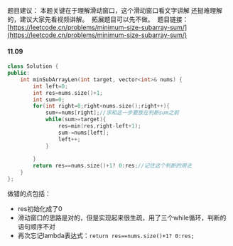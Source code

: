 题目建议： 本题关键在于理解滑动窗口，这个滑动窗口看文字讲解 还挺难理解的，建议大家先看视频讲解。  拓展题目可以先不做。 
题目链接：[https://leetcode.cn/problems/minimum-size-subarray-sum/](https://leetcode.cn/problems/minimum-size-subarray-sum/)

#### 11.09
```c++
class Solution {
public:
    int minSubArrayLen(int target, vector<int>& nums) {
        int left=0;
        int res=nums.size()+1;
        int sum=0;
        for(int right=0;right<nums.size();right++){
            sum+=nums[right];//求和这一步要放在判断sum之前
            while(sum>=target){
                res=min(res,right-left+1);
                sum-=nums[left];
                left++;
            }
            
        }
        return res==nums.size()+1? 0:res;//记住这个判断的用法
    }
};
```

做错的点包括：
- res初始化成了0
- 滑动窗口的思路是对的，但是实现起来很生疏，用了三个while循环，判断的语句顺序不对
- 再次忘记lambda表达式：`return res==nums.size()+1? 0:res;`